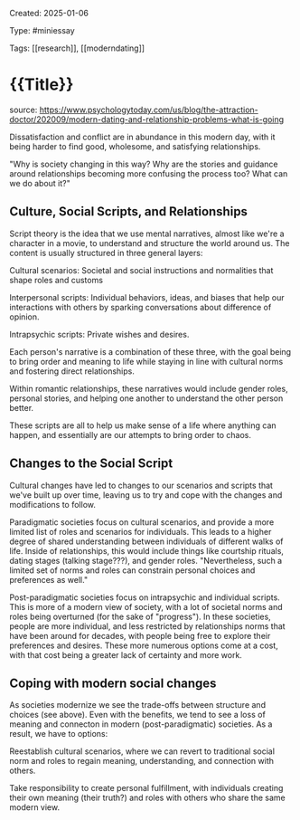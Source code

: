 Created: 2025-01-06

Type: #miniessay 

Tags: [[research]], [[moderndating]]

# {{Title}}

source: https://www.psychologytoday.com/us/blog/the-attraction-doctor/202009/modern-dating-and-relationship-problems-what-is-going

Dissatisfaction and conflict are in abundance in this modern day, with it being harder to find good, wholesome, and satisfying relationships.

"Why is society changing in this way? Why are the stories and guidance around relationships becoming more confusing the process too? What can we do about it?"

## Culture, Social Scripts, and Relationships

Script theory is the idea that we use mental narratives, almost like we're a character in a movie, to understand and structure the world around us. The content is usually structured in three general layers:

Cultural scenarios: Societal and social instructions and normalities that shape roles and customs  

Interpersonal scripts: Individual behaviors, ideas, and biases that help our interactions with others by sparking conversations about difference of opinion.

Intrapsychic scripts: Private wishes and desires.

Each person's narrative is a combination of these three, with the goal being to bring order and meaning to life while staying in line with cultural norms and fostering direct relationships. 

Within romantic relationships, these narratives would include gender roles, personal stories, and helping one another to understand the other person better.

These scripts are all to help us make sense of a life where anything can happen, and essentially are our attempts to bring order to chaos.

## Changes to the Social Script

Cultural changes have led to changes to our scenarios and scripts that we've built up over time, leaving us to try and cope with the changes and modifications to follow.

Paradigmatic societies focus on cultural scenarios, and provide a more limited list of roles and scenarios for individuals. This leads to a higher degree of shared understanding between individuals of different walks of life. Inside of relationships, this would include things like courtship rituals, dating stages (talking stage???), and gender roles. "Nevertheless, such a limited set of norms and roles can constrain personal choices and preferences as well." 

Post-paradigmatic societies focus on intrapsychic and individual scripts. This is more of a modern view of society, with a lot of societal norms and roles being overturned (for the sake of "progress"). In these societies, people are more individual, and less restricted by relationships norms that have been around for decades, with people being free to explore their preferences and desires. These more numerous options come at a cost, with that cost being a greater lack of certainty and more work.

## Coping with modern social changes

As societies modernize we see the trade-offs between structure and choices (see above). Even with the benefits, we tend to see a loss of meaning and connecton in modern (post-paradigmatic) societies. As a result, we have to options:

Reestablish cultural scenarios, where we can revert to traditional social norm and roles to regain meaning, understanding, and connection with others.

Take responsibility to create personal fulfillment, with individuals creating their own meaning (their truth?) and roles with others who share the same modern view.
